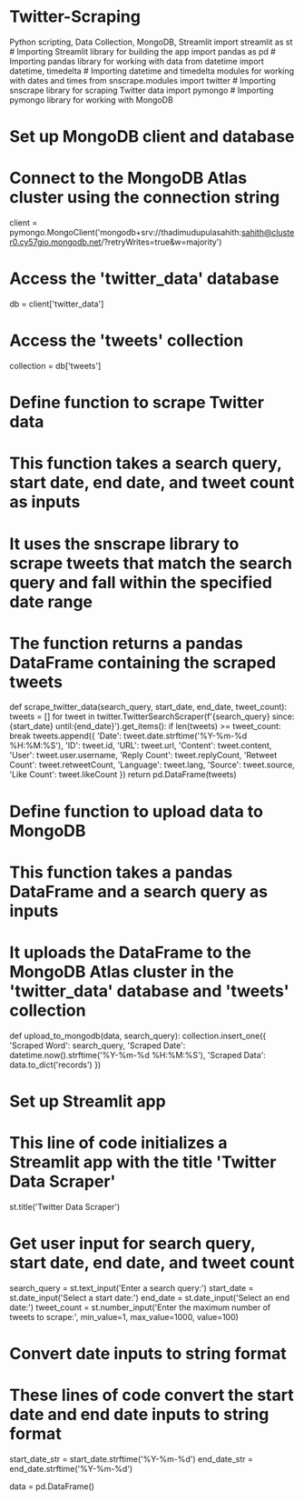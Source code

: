 # Twitter-Scraping
Python scripting, Data Collection, MongoDB, Streamlit
import streamlit as st                           # Importing Streamlit library for building the app
import pandas as pd                              # Importing pandas library for working with data
from datetime import datetime, timedelta         # Importing datetime and timedelta modules for working with dates and times
from snscrape.modules import twitter             # Importing snscrape library for scraping Twitter data
import pymongo                                   # Importing pymongo library for working with MongoDB

# Set up MongoDB client and database
# Connect to the MongoDB Atlas cluster using the connection string
client = pymongo.MongoClient('mongodb+srv://thadimudupulasahith:sahith@cluster0.cy57gio.mongodb.net/?retryWrites=true&w=majority')
# Access the 'twitter_data' database
db = client['twitter_data']
# Access the 'tweets' collection
collection = db['tweets']

# Define function to scrape Twitter data
# This function takes a search query, start date, end date, and tweet count as inputs
# It uses the snscrape library to scrape tweets that match the search query and fall within the specified date range
# The function returns a pandas DataFrame containing the scraped tweets
def scrape_twitter_data(search_query, start_date, end_date, tweet_count):
    tweets = []
    for tweet in twitter.TwitterSearchScraper(f'{search_query} since:{start_date} until:{end_date}').get_items():
        if len(tweets) >= tweet_count:
            break
        tweets.append({
            'Date': tweet.date.strftime('%Y-%m-%d %H:%M:%S'),
            'ID': tweet.id,
            'URL': tweet.url,
            'Content': tweet.content,
            'User': tweet.user.username,
            'Reply Count': tweet.replyCount,
            'Retweet Count': tweet.retweetCount,
            'Language': tweet.lang,
            'Source': tweet.source,
            'Like Count': tweet.likeCount
        })
    return pd.DataFrame(tweets)

# Define function to upload data to MongoDB
# This function takes a pandas DataFrame and a search query as inputs
# It uploads the DataFrame to the MongoDB Atlas cluster in the 'twitter_data' database and 'tweets' collection
def upload_to_mongodb(data, search_query):
    collection.insert_one({
        'Scraped Word': search_query,
        'Scraped Date': datetime.now().strftime('%Y-%m-%d %H:%M:%S'),
        'Scraped Data': data.to_dict('records')
    })

# Set up Streamlit app
# This line of code initializes a Streamlit app with the title 'Twitter Data Scraper'
st.title('Twitter Data Scraper')

# Get user input for search query, start date, end date, and tweet count
search_query = st.text_input('Enter a search query:')
start_date = st.date_input('Select a start date:')
end_date = st.date_input('Select an end date:')
tweet_count = st.number_input('Enter the maximum number of tweets to scrape:', min_value=1, max_value=1000, value=100)

# Convert date inputs to string format
# These lines of code convert the start date and end date inputs to string format
start_date_str = start_date.strftime('%Y-%m-%d')
end_date_str = end_date.strftime('%Y-%m-%d')

data = pd.DataFrame()
